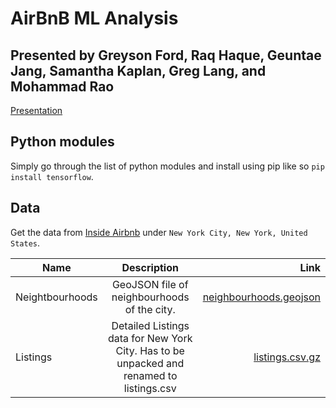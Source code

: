 # AirBnB ML Analysis
## Presented by Greyson Ford, Raq Haque, Geuntae Jang, Samantha Kaplan, Greg Lang, and Mohammad Rao
[Presentation](https://docs.google.com/presentation/d/1kaWktIUdu-8cHFmVyGP0JCMiaOgmTdz_WB9ACgrvExw/edit#slide=id.g62d0a03142_2_99)

## Python modules
Simply go through the list of python modules and install using pip like so `pip install tensorflow`.

## Data
Get the data from [Inside Airbnb](http://insideairbnb.com/get-the-data.html) under `New York City, New York, United States`.

| Name   |      Description    |  Link |
|----------|:-------------:|------:|
| Neightbourhoods|  	GeoJSON file of neighbourhoods of the city. | [neighbourhoods.geojson](http://data.insideairbnb.com/united-states/ny/new-york-city/2019-08-06/visualisations/neighbourhoods.geojson) |
| Listings |    	Detailed Listings data for New York City. Has to be unpacked and renamed to listings.csv   |   [listings.csv.gz](http://data.insideairbnb.com/united-states/ny/new-york-city/2019-08-06/data/listings.csv.gz) |
